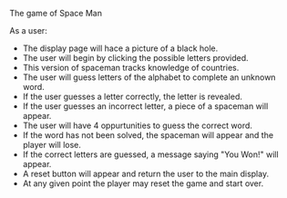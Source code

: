 The game of Space Man

As a user: 
  - The display page will hace a picture of a black hole.
  - The user will begin by clicking the possible letters 
    provided.
  - This version of spaceman tracks knowledge of 
    countries.
  - The user will guess letters of the alphabet to 
    complete an unknown word.
  - If the user guesses a letter correctly, the letter is 
    revealed.
  - If the user guesses an incorrect letter, a piece of a 
    spaceman will appear. 
  - The user will have 4 oppurtunities to guess the correct word.  
  - If the word has not been solved, the spaceman will
    appear and the player will lose. 
  - If the correct letters are guessed, a message saying 
    "You Won!" will appear.
  - A reset button will appear and return the user 
    to the main display.
  - At any given point the player may reset the game 
    and start over.

  #
